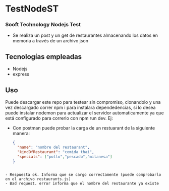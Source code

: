 # TestNodeST
### Sooft Technology Nodejs Test

- Se realiza un post y un get de restaurantes almacenando los datos en memoria a través de un archivo json

## Tecnologías empleadas
- Nodejs
- express 

## Uso
Puede descargar este repo para testear sin compromiso, clonandolo y una vez descargado correr npm i para instalara dependedencias, si lo desea puede instalar nodemon 
para actualizar el servidor automaticamente ya que está configurado para correrlo con npm run dev.
Ej:
  - Con postman puede probar la carga de un restuarant de la siguiente manera:
    ```json
    {
      "name": "nombre del restaurant",
      "kindOfRestaurant": "comida thai",
      "specials": ["pollo","pescado","milanesa"]
    }
    
   ``` 

- Respuesta ok. Informa que se cargo correctamente (puede comprobarlo en el archivo restaurants.js)
- Bad request. error informa que el nombre del restaurante ya existe 
